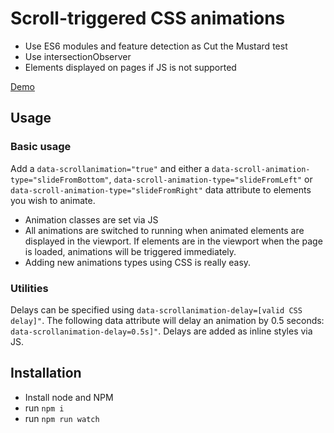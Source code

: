 # Scroll-triggered CSS animations

- Use ES6 modules and feature detection as Cut the Mustard test
- Use intersectionObserver
- Elements displayed on pages if JS is not supported

[Demo](https://jeromecoupe.github.io/onscroll_css_animations/)

## Usage

### Basic usage

Add a `data-scrollanimation="true"` and either a `data-scroll-animation-type="slideFromBottom"`,  `data-scroll-animation-type="slideFromLeft"` or `data-scroll-animation-type="slideFromRight"` data attribute to elements you wish to animate.

- Animation classes are set via JS
- All animations are switched to running when animated elements are displayed in the viewport. If elements are in the viewport when the page is loaded, animations will be triggered immediately.
- Adding new animations types using CSS is really easy.

### Utilities

Delays can be specified using `data-scrollanimation-delay=[valid CSS delay]"`. The following data attribute will delay an animation by 0.5 seconds: `data-scrollanimation-delay=0.5s]"`. Delays are added as inline styles via JS.

## Installation

- Install node and NPM
- run `npm i`
- run `npm run watch`
